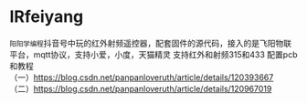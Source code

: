 # IRfeiyang
`阳阳学编程`抖音号中玩的红外射频遥控器，配套固件的源代码，接入的是飞阳物联平台，mqtt协议，支持小爱，小度，天猫精灵
支持红外和射频315和433
配置pcb和教程  
（一）https://blog.csdn.net/panpanloveruth/article/details/120393667  
（二）https://blog.csdn.net/panpanloveruth/article/details/120967019
